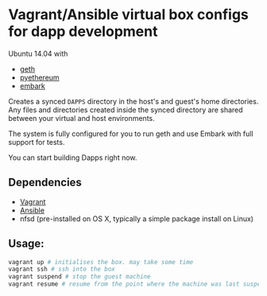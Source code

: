 # Vagrant/Ansible virtual box configs for dapp development

Ubuntu 14.04 with
* [geth](https://github.com/ethereum/go-ethereum)
* [pyethereum](https://github.com/ethereum/pyethereum)
* [embark](https://github.com/iurimatias/embark-framework)

Creates a synced `DAPPS` directory in the host's and guest's home directories. Any files and directories created inside the synced directory are shared between your virtual and host environments.

The system is fully configured for you to run geth and use Embark with full support for tests.

You can start building Dapps right now.

## Dependencies

* [Vagrant](http://docs.vagrantup.com/v2/installation/)
* [Ansible](http://docs.ansible.com/ansible/intro_installation.html)
* nfsd (pre-installed on OS X, typically a simple package install on Linux)

## Usage:

```bash
vagrant up # initialises the box. may take some time
vagrant ssh # ssh into the box
vagrant suspend # stop the guest machine
vagrant resume # resume from the point where the machine was last suspended
```

